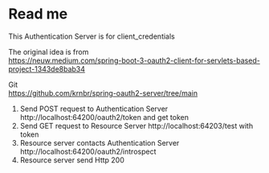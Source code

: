 # Read me
This Authentication Server is for client_credentials

The original idea is from  
https://neuw.medium.com/spring-boot-3-oauth2-client-for-servlets-based-project-1343de8bab34

Git  
https://github.com/krnbr/spring-oauth2-server/tree/main

1. Send POST request to Authentication Server http://localhost:64200/oauth2/token and get token
2. Send GET request to Resource Server  http://localhost:64203/test with token
3. Resource server contacts Authentication Server http://localhost:64200/oauth2/introspect
4. Resource server send Http 200 